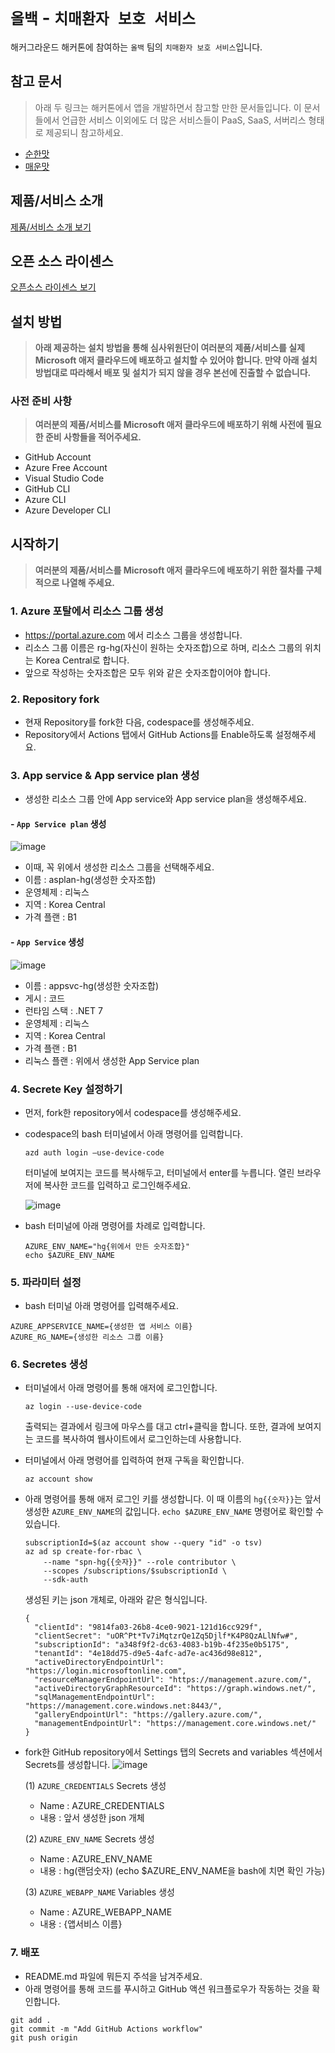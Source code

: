 # `올백` - `치매환자 보호 서비스`

해커그라운드 해커톤에 참여하는 `올백` 팀의 `치매환자 보호 서비스`입니다.

## 참고 문서

> 아래 두 링크는 해커톤에서 앱을 개발하면서 참고할 만한 문서들입니다. 이 문서들에서 언급한 서비스 이외에도 더 많은 서비스들이 PaaS, SaaS, 서버리스 형태로 제공되니 참고하세요.

- [순한맛](./REFERENCES_BASIC.md)
- [매운맛](./REFERENCES_ADVANCED.md)

## 제품/서비스 소개

<!-- 아래 링크는 지우지 마세요 -->
[제품/서비스 소개 보기](TOPIC.md)
<!-- 위 링크는 지우지 마세요 -->

## 오픈 소스 라이센스

<!-- 아래 링크는 지우지 마세요 -->
[오픈소스 라이센스 보기](./LICENSE)
<!-- 위 링크는 지우지 마세요 -->

## 설치 방법

> **아래 제공하는 설치 방법을 통해 심사위원단이 여러분의 제품/서비스를 실제 Microsoft 애저 클라우드에 배포하고 설치할 수 있어야 합니다. 만약 아래 설치 방법대로 따라해서 배포 및 설치가 되지 않을 경우 본선에 진출할 수 없습니다.**

### 사전 준비 사항

> **여러분의 제품/서비스를 Microsoft 애저 클라우드에 배포하기 위해 사전에 필요한 준비 사항들을 적어주세요.**
- GitHub Account
- Azure Free Account
- Visual Studio Code
- GitHub CLI
- Azure CLI
- Azure Developer CLI

## 시작하기

> **여러분의 제품/서비스를 Microsoft 애저 클라우드에 배포하기 위한 절차를 구체적으로 나열해 주세요.**


### 1. Azure 포탈에서 리소스 그룹 생성
- https://portal.azure.com 에서 리소스 그룹을 생성합니다.
- 리소스 그룹 이름은 rg-hg(자신이 원하는 숫자조합)으로 하며, 리소스 그룹의 위치는 Korea Central로 합니다.
- 앞으로 작성하는 숫자조합은 모두 위와 같은 숫자조합이어야 합니다.

### 2. Repository fork
- 현재 Repository를 fork한 다음, codespace를 생성해주세요.
- Repository에서 Actions 탭에서 GitHub Actions를 Enable하도록 설정해주세요.

### 3. App service & App service plan 생성
- 생성한 리소스 그룹 안에 App service와 App service plan을 생성해주세요.
  
#### - `App Service plan` 생성    
  ![image](https://github.com/hackersground-kr/httpsgithubcomhackersground-krall100/assets/105070397/df12aa4d-948a-4bc9-9e6c-0bd3626b622b)

  - 이때, 꼭 위에서 생성한 리소스 그룹을 선택해주세요.
   - 이름 : asplan-hg(생성한 숫자조합)
   - 운영체제 : 리눅스    
   - 지역 : Korea Central    
   - 가격 플랜 : B1    

#### - `App Service` 생성    
  ![image](https://github.com/hackersground-kr/httpsgithubcomhackersground-krall100/assets/84391428/7719ac1d-619f-4f18-bfff-5b5bea877ec2)
   - 이름 : appsvc-hg(생성한 숫자조합)
   - 게시 : 코드 
   - 런타임 스택 : .NET 7    
   - 운영체제 : 리눅스    
   - 지역 : Korea Central    
   - 가격 플랜 : B1    
   - 리눅스 플랜 : 위에서 생성한 App Service plan


### 4. Secrete Key 설정하기
- 먼저, fork한 repository에서 codespace를 생성해주세요.    
- codespace의 bash 터미널에서 아래 명령어를 입력합니다.

    ```
    azd auth login —use-device-code
    ```

    터미널에 보여지는 코드를 복사해두고,
    터미널에서 enter를 누릅니다.
    열린 브라우저에 복사한 코드를 입력하고 로그인해주세요.

    ![image](https://github.com/hackersground-kr/httpsgithubcomhackersground-krall100/assets/105070397/fa56beb5-6665-49d2-890a-aefcd8a294f7)

    

- bash 터미널에 아래 명령어를 차례로 입력합니다.

    ```
    AZURE_ENV_NAME="hg{위에서 만든 숫자조합}"
    echo $AZURE_ENV_NAME
    ```


### 5. 파라미터 설정
- bash 터미널 아래 명령어를 입력해주세요.
```
AZURE_APPSERVICE_NAME={생성한 앱 서비스 이름}
AZURE_RG_NAME={생성한 리소스 그룹 이름}
```


### 6. Secretes 생성

- 터미널에서 아래 명령어를 통해 애저에 로그인합니다.

    ```
    az login --use-device-code
    ```

    출력되는 결과에서 링크에 마우스를 대고 ctrl+클릭을 합니다. 
    또한, 결과에 보여지는 코드를 복사하여 웹사이트에서 로그인하는데 사용합니다.

- 터미널에서 아래 명령어를 입력하여 현재 구독을 확인합니다.

    ```
    az account show
    ```

- 아래 명령어를 통해 애저 로그인 키를 생성합니다. 이 때 이름의 `hg{{숫자}}`는 앞서 생성한 `AZURE_ENV_NAME`의 값입니다. `echo $AZURE_ENV_NAME` 명령어로 확인할 수 있습니다.

    ```
    subscriptionId=$(az account show --query "id" -o tsv)
    az ad sp create-for-rbac \
        --name "spn-hg{{숫자}}" --role contributor \
        --scopes /subscriptions/$subscriptionId \
        --sdk-auth
    ```

   생성된 키는 json 개체로, 아래와 같은 형식입니다.

    ```
    {
      "clientId": "9814fa03-26b8-4ce0-9021-121d16cc929f",
      "clientSecret": "uOR^Pt*Tv7iMqtzrQe1Zq5Djlf*K4P8QzALlNfw#",
      "subscriptionId": "a348f9f2-dc63-4083-b19b-4f235e0b5175",
      "tenantId": "4e18dd75-d9e5-4afc-ad7e-ac436d98e812",
      "activeDirectoryEndpointUrl": "https://login.microsoftonline.com",
      "resourceManagerEndpointUrl": "https://management.azure.com/",
      "activeDirectoryGraphResourceId": "https://graph.windows.net/",
      "sqlManagementEndpointUrl": "https://management.core.windows.net:8443/",
      "galleryEndpointUrl": "https://gallery.azure.com/",
      "managementEndpointUrl": "https://management.core.windows.net/"
    }
    ```

- fork한 GitHub repository에서 Settings 탭의 Secrets and variables 섹션에서 Secrets를 생성합니다.
![image](https://github.com/hackersground-kr/httpsgithubcomhackersground-krall100/assets/105070397/cf6cb91e-6038-4427-b655-49553368eaf6)

  
   (1) `AZURE_CREDENTIALS`  Secrets 생성
     - Name : AZURE_CREDENTIALS
     - 내용 : 앞서 생성한 json 개체


   (2) `AZURE_ENV_NAME` Secrets 생성    
     - Name : AZURE_ENV_NAME    
   - 내용 : hg(랜덤숫자) (echo $AZURE_ENV_NAME을 bash에 치면 확인 가능)
  
   (3) `AZURE_WEBAPP_NAME` Variables 생성
     - Name : AZURE_WEBAPP_NAME
     - 내용 : {앱서비스 이름}


### 7. 배포

- README.md 파일에 뭐든지 주석을 남겨주세요.
- 아래 명령어를 통해 코드를 푸시하고 GitHub 액션 워크플로우가 작동하는 것을 확인합니다.


```
git add .
git commit -m "Add GitHub Actions workflow"
git push origin
```
